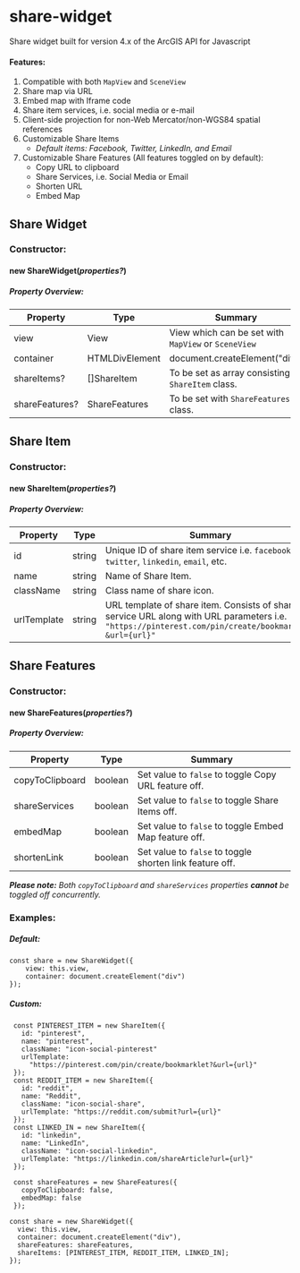 # share-widget

Share widget built for version 4.x of the ArcGIS API for Javascript

#### Features:
1.  Compatible with both `MapView` and `SceneView`
2.  Share map via URL
3.  Embed map with Iframe code
4.  Share item services, i.e. social media or e-mail
5.  Client-side projection for non-Web Mercator/non-WGS84 spatial references
6.  Customizable Share Items
    *  *Default items: Facebook, Twitter, LinkedIn, and Email*
7.  Customizable Share Features (All features toggled on by default):
    *  Copy URL to clipboard
    *  Share Services, i.e. Social Media or Email
    *  Shorten URL
    *  Embed Map 
    
## Share Widget    
### Constructor:
#### new **ShareWidget(*properties?*)**
##### Property Overview:

Property | Type | Summary |
--- | --- | --- |
view | View | View which can be set with `MapView` or `SceneView` |
container | HTMLDivElement | document.createElement("div") |
shareItems? | []ShareItem | To be set as array consisting of `ShareItem` class.  |
shareFeatures? | ShareFeatures | To be set with `ShareFeatures` class. |

## Share Item
### Constructor:
#### new **ShareItem(*properties?*)**
##### Property Overview:

Property | Type | Summary |
--- | --- | --- |
id | string | Unique ID of share item service  i.e. `facebook`, `twitter`, `linkedin`, `email`, etc. |
name | string | Name of Share Item. |
className | string | Class name of share icon.  |
urlTemplate | string | URL template of share item. Consists of share service URL along with URL parameters i.e. `"https://pinterest.com/pin/create/bookmarklet?&url={url}"`  |

## Share Features
### Constructor:
#### new **ShareFeatures(*properties?*)**
##### Property Overview:

Property | Type | Summary |
--- | --- | --- |
copyToClipboard | boolean | Set value to `false` to toggle Copy URL feature off. |
shareServices | boolean | Set value to `false` to toggle Share Items off. |
embedMap | boolean | Set value to `false` to toggle Embed Map feature off.  |
shortenLink | boolean | Set value to `false` to toggle shorten link feature off. |

***Please note:** Both `copyToClipboard` and `shareServices` properties **cannot** be toggled off concurrently.*

### **Examples:**

##### Default:
``` 
const share = new ShareWidget({
    view: this.view,
    container: document.createElement("div")
});
```

##### Custom:
```
 const PINTEREST_ITEM = new ShareItem({
   id: "pinterest",
   name: "pinterest",
   className: "icon-social-pinterest"
   urlTemplate:
     "https://pinterest.com/pin/create/bookmarklet?&url={url}"
 });
 const REDDIT_ITEM = new ShareItem({
   id: "reddit",
   name: "Reddit",
   className: "icon-social-share",
   urlTemplate: "https://reddit.com/submit?url={url}"
 });
 const LINKED_IN = new ShareItem({
   id: "linkedin",
   name: "LinkedIn",
   className: "icon-social-linkedin",
   urlTemplate: "https://linkedin.com/shareArticle?url={url}"
 });

 const shareFeatures = new ShareFeatures({
   copyToClipboard: false,
   embedMap: false
 });

const share = new ShareWidget({
  view: this.view,
  container: document.createElement("div"),
  shareFeatures: shareFeatures,
  shareItems: [PINTEREST_ITEM, REDDIT_ITEM, LINKED_IN];
});
```

